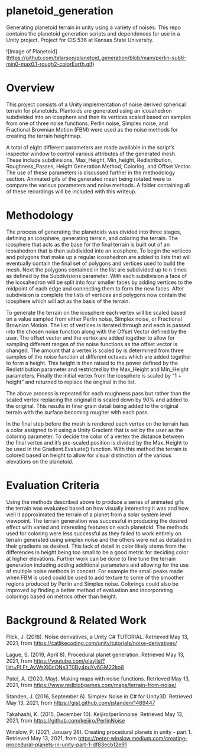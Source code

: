# planetoid_generation
Generating planetoid terrain in unity using a variety of noises.  This repo contains the 
planetoid generation scripts and dependences for use in a Unity project. Project for CIS 536 
at Kansas State University. 

![Image of Planetoid] (https://github.com/telarson/planetoid_generation/blob/main/perlin-sub6-min0-max0.1-rough2-colorEarth.gif)

# Overview
This project consists of a Unity implementation of noise derived spherical terrain for planetoids.
Plantoids are generated using an icosahedron subdivided into an icosphere and then its vertices
scaled based on samples from one of three noise functions. Perlin noise, Simplex noise, and
Fractional Brownian Motion (FBM) were used as the noise methods for creating the terrain
heightmap.

A total of eight different parameters are made available in the script’s inspector window to
control various attributes of the generated mesh. These include subdivisions, Max_Height,
Min_height, Redistribution, Roughness_Passes, Height Generation Method, Coloring, and
Offset Vector. The use of these parameters is discussed further in the methodology section.
Animated gifs of the generated mesh being rotated were to compare the various parameters
and noise methods. A folder containing all of these recordings will be included with this writeup.

# Methodology
The process of generating the planetoids was divided into three stages, defining an icosphere,
generating terrain, and coloring the terrain. The icosphere that acts as the base for the final
terrain is built out of an icosahedron that is then subdivided into an icosphere. To begin the
vertices and polygons that make up a regular icosahedron are added to lists that will eventually
contain the final set of polygons and vertices used to build the mesh. Next the polygons
contained in the list are subdivided up to n times as defined by the Subdivisions parameter. With
each subdivision a face of the icosahedron will be split into four smaller faces by adding vertices
to the midpoint of each edge and connecting them to form the new faces. After subdivision is
complete the lists of vertices and polygons now contain the icosphere which will act as the basis
of the terrain.

To generate the terrain on the icosphere each vertex will be scaled based on a value sampled
from either Perlin noise, Simplex noise, or Fractional Brownian Motion. The list of vertices is
iterated through and each is passed into the chosen noise function along with the Offset Vector
defined by the user. The offset vector and the vertex are added together to allow for sampling
different ranges of the noise functions as the offset vector is changed.
The amount that a vertex is scaled by is determined from three samples of the noise function at
different octaves which are added together to form a height. This height is then raised to the
power defined by the Redistribution parameter and restricted by the Max_Height and
Min_Height parameters. Finally the initial vertex from the icosphere is scaled by “1 + height” and
returned to replace the original in the list.

The above process is repeated for each roughness pass but rather than the scaled vertex
replacing the original it is scaled down by 90% and added to the original. This results in finer
grain detail being added to the original terrain with the surface becoming rougher with each
pass.

In the final step before the mesh is rendered each vertex on the terrain has a color assigned to it
using a Unity Gradient that is set by the user as the coloring parameter. To decide the color of a
vertex the distance between the final vertex and it’s pre-scaled position is divided by the
Max_Height to be used in the Gradient.Evaluate() function. With this method the terrain is
colored based on height to allow for visual distinction of the various elevations on the planetoid.

# Evaluation Criteria
Using the methods described above to produce a series of animated gifs the terrain was
evaluated based on how visually interesting it was and how well it approximated the terrain of a
planet from a solar system level viewpoint. The terrain generation was successful in producing
the desired effect with varied and interesting features on each planetoid. The methods used for
coloring were less successful as they failed to work entirely on terrain generated using simplex
noise and the others were not as detailed in their gradients as desired. This lack of detail in
color likely stems from the differences in height being too small to be a good metric for deciding
color at higher elevations.
Further work can be done to fine tune the terrain generation including adding additional
parameters and allowing for the use of multiple noise methods in concert. For example the small
peaks made when FBM is used could be used to add texture to some of the smoother regions
produced by Perlin and Simplex noise. Colorings could also be improved by finding a better
method of evaluation and incorporating colorings based on metrics other than height.

# Background & Related Work
Flick, J. (2018). Noise derivatives, a Unity C# TUTORIAL. Retrieved May 13, 2021, from
https://catlikecoding.com/unity/tutorials/noise-derivatives/

Lague, S. (2019, April 8). Procedural planet generation. Retrieved May 13, 2021, from
https://youtube.com/playlist?list=PLFt_AvWsXl0cONs3T0By4puYy6GM22ko8

Patel, A. (2020, May). Making maps with noise functions. Retrieved May 13, 2021, from
https://www.redblobgames.com/maps/terrain-from-noise/

Standen, J. (2016, September 6). Simplex Noise in C# for Unity3D. Retrieved May 13,
2021, from https://gist.github.com/jstanden/1489447

Takahashi, K. (2015, December 10). Keijiro/perlinnoise. Retrieved May 13, 2021, from
https://github.com/keijiro/PerlinNoise

Winslow, P. (2021, January 26). Creating procedural planets in unity - part 1. Retrieved
May 13, 2021, from
https://peter-winslow.medium.com/creating-procedural-planets-in-unity-part-1-df83ecb12e91

